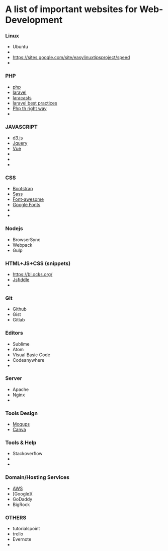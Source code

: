 # A list of important websites for Web-Development

### Linux
- Ubuntu
- 
- https://sites.google.com/site/easylinuxtipsproject/speed
- 


### PHP
- [php](http://php.net/manual/en/intro-whatis.php) 
- [laravel](https://laravel.com/)
- [laracasts ](https://laracasts.com ) 
- [laravel best practices](http://www.laravelbestpractices.com/#right-database-choice ) 
- [Php th right way ](http://www.phptherightway.com/ ) 
- [ ]( ) 
 

### JAVASCRIPT
- [d3.js](https://d3js.org) 
- [Jquery ](https://jquery.com/ ) 
- [Vue ](http://vuejs.org ) 
- [ ]( ) 
- [ ]( ) 
- [ ]( ) 

### CSS
- [Bootstrap](http://getbootstrap.com/)
- [Sass ](http://sass-lang.com/ ) 
- [Font-awesome ](http://fontawesome.io/ ) 
- [Google Fonts](https://fonts.google.com/)
- [ ]( ) 
- [ ]( ) 

### Nodejs
- BrowserSync
- Webpack
- Gulp


### HTML+JS+CSS (snippets)
- https://bl.ocks.org/
- [Jsfiddle](https://jsfiddle.net)
- [ ]( ) 


### Git
- Github
- Gist
- Gitlab


### Editors
- Sublime
- Atom
- Visual Basic Code
- Codeanywhere
- 

### Server
- Apache
- Nginx
- 


### Tools Design
- [Moqups](https://app.moqups.com/)
- [Canva](https://www.canva.com)

### Tools & Help
- Stackoverflow
- 
- 

### Domain/Hosting Services
- [AWS](https://aws.amazon.com/)
- [Google](
- GoDaddy
- BigRock

### OTHERS
- tutorialspoint
- trello
- Evernote
- 
